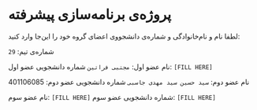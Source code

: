# پروژه‌ی برنامه‌سازی پیشرفته
لطفا نام و نام‌خانوادگی و شماره‌ی دانشجووی اعضای گروه خود را این‌جا وارد کنید:

شماره‌ی تیم: `29`

نام عضو اول: `مجتبی فراتین`
شماره دانشجویی عضو اول: `[FILL HERE]`

نام عضو دوم: `سید حسین سید مهدی جاسبی`
شماره دانشجویی عضو دوم: 401106085

نام عضو سوم: `[FILL HERE]`
شماره دانشجویی عضو سوم: `[FILL HERE]`
